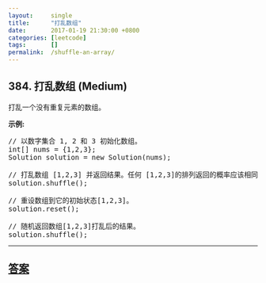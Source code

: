 ```yaml
---
layout:     single
title:      "打乱数组"
date:       2017-01-19 21:30:00 +0800
categories: [leetcode]
tags:       []
permalink:  /shuffle-an-array/
---
```


## 384. 打乱数组 (Medium)

<p>打乱一个没有重复元素的数组。</p>

<p><strong>示例:</strong></p>

<pre>
// 以数字集合 1, 2 和 3 初始化数组。
int[] nums = {1,2,3};
Solution solution = new Solution(nums);

// 打乱数组 [1,2,3] 并返回结果。任何 [1,2,3]的排列返回的概率应该相同。
solution.shuffle();

// 重设数组到它的初始状态[1,2,3]。
solution.reset();

// 随机返回数组[1,2,3]打乱后的结果。
solution.shuffle();
</pre>

---

## [答案](https://github.com/openset/leetcode/tree/master/problems/shuffle-an-array)
